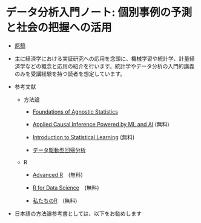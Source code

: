 # データ分析入門ノート: 個別事例の予測と社会の把握への活用

- [原稿](https://tetokawata.github.io/GentleML4Econ/)

- 主に経済学における実証研究への応用を念頭に、機械学習や統計学、計量経済学などの概念と応用の紹介を行います。統計学やデータ分析の入門的講義のみを受講経験を持つ読者を想定しています。

- 参考文献

    - 方法論

        - [Foundations of Agnostic Statistics](https://www.cambridge.org/core/books/foundations-of-agnostic-statistics/684756357E7E9B3DFF0A8157FB2DCECA)

        - [Applied Causal Inference Powered by ML and AI](https://causalml-book.org/) (無料)
        
        - [Introduction to Statistical Learning](https://www.statlearning.com/) (無料)

        - [データ駆動型回帰分析](https://www.nippyo.co.jp/shop/book/9267.html)

    - R

        - [Advanced R](https://adv-r.hadley.nz/)　(無料)
    
        - [R for Data Science](https://r4ds.had.co.nz/)　(無料)
    
        - [私たちのR](https://www.jaysong.net/RBook/)　(無料)
    
- 日本語の方法論参考書としては、以下をお勧めします

    
